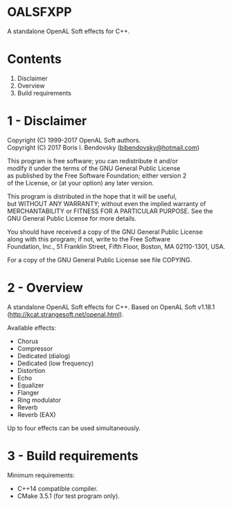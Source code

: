 # OALSFXPP

A standalone OpenAL Soft effects for C++.


Contents
========
1. Disclaimer
2. Overview
3. Build requirements


1 - Disclaimer
==============

Copyright (C) 1999-2017 OpenAL Soft authors.  
Copyright (C) 2017 Boris I. Bendovsky (<bibendovsky@hotmail.com>)

This program is free software; you can redistribute it and/or  
modify it under the terms of the GNU General Public License  
as published by the Free Software Foundation; either version 2  
of the License, or (at your option) any later version.

This program is distributed in the hope that it will be useful,  
but WITHOUT ANY WARRANTY; without even the implied warranty of  
MERCHANTABILITY or FITNESS FOR A PARTICULAR PURPOSE.  See the  
GNU General Public License for more details.

You should have received a copy of the GNU General Public License  
along with this program; if not, write to the Free Software  
Foundation, Inc., 51 Franklin Street, Fifth Floor, Boston, MA  02110-1301, USA.

For a copy of the GNU General Public License see file COPYING.  


2 - Overview
============

A standalone OpenAL Soft effects for C++.
Based on OpenAL Soft v1.18.1 (http://kcat.strangesoft.net/openal.html).

Available effects:
  * Chorus
  * Compressor
  * Dedicated (dialog)
  * Dedicated (low frequency)
  * Distortion
  * Echo
  * Equalizer
  * Flanger
  * Ring modulator
  * Reverb
  * Reverb (EAX)

Up to four effects can be used simultaneously.


3 - Build requirements
======================

Minimum requirements:
  * C++14 compatible compiler.
  * CMake 3.5.1 (for test program only).
